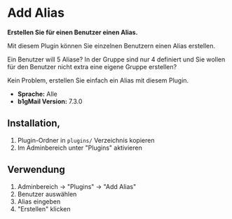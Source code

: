 # Add Alias

**Erstellen Sie für einen Benutzer einen Alias.**

Mit diesem Plugin können Sie einzelnen Benutzern einen Alias erstellen.

Ein Benutzer will 5 Aliase? In der Gruppe sind nur 4 definiert und Sie wollen für den Benutzer nicht extra eine eigene Gruppe erstellen?

Kein Problem, erstellen Sie einfach ein Alias mit diesem Plugin.

- **Sprache:** Alle
- **b1gMail Version:** 7.3.0

## Installation‚

1. Plugin-Ordner in `plugins/` Verzeichnis kopieren
2. Im Adminbereich unter "Plugins" aktivieren

## Verwendung

1. Adminbereich → "Plugins" → "Add Alias"
2. Benutzer auswählen
3. Alias eingeben
4. "Erstellen" klicken